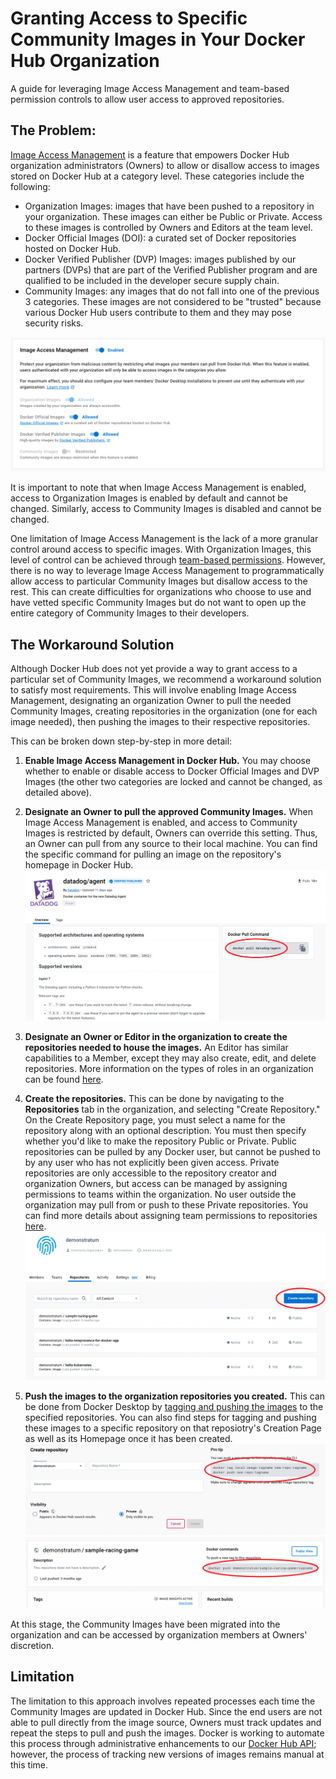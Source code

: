 # Granting Access to Specific Community Images in Your Docker Hub Organization
A guide for leveraging Image Access Management and team-based permission controls to allow user access to approved repositories.

## The Problem:
[Image Access Management](https://docs.docker.com/docker-hub/image-access-management/) is a feature that empowers Docker Hub organization administrators (Owners) to allow or disallow access to images stored on Docker Hub at a category level. These categories include the following:
  * Organization Images: images that have been pushed to a repository in your organization. These images can either be Public or Private. Access to these images is controlled by Owners and Editors at the team level.
  * Docker Official Images (DOI): a curated set of Docker repositories hosted on Docker Hub.
  * Docker Verified Publisher (DVP) Images: images published by our partners (DVPs) that are part of the Verified Publisher program and are qualified to be included in the developer secure supply chain.
  * Community Images: any images that do not fall into one of the previous 3 categories. These images are not considered to be "trusted" because various Docker Hub users contribute to them and they may pose security risks.

![imam overview](./images/imam_overview.png)

It is important to note that when Image Access Management is enabled, access to Organization Images is enabled by default and cannot be changed. Similarly, access to Community Images is disabled and cannot be changed.

One limitation of Image Access Management is the lack of a more granular control around access to specific images. With Organization Images, this level of control can be achieved through [team-based permissions](https://docs.docker.com/docker-hub/manage-a-team/#configure-repository-permissions-for-a-team). However, there is no way to leverage Image Access Management to programmatically allow access to particular Community Images but disallow access to the rest. This can create difficulties for organizations who choose to use and have vetted specific Community Images but do not want to open up the entire category of Community Images to their developers.

## The Workaround Solution

Although Docker Hub does not yet provide a way to grant access to a particular set of Community Images, we recommend a workaround solution to satisfy most requirements. This will involve enabling Image Access Management, designating an organization Owner to pull the needed Community Images, creating repositories in the organization (one for each image needed), then pushing the images to their respective repositories.

This can be broken down step-by-step in more detail:
  1. **Enable Image Access Management in Docker Hub.** You may choose whether to enable or disable access to Docker Official Images and DVP Images (the other two categories are locked and cannot be changed, as detailed above).
     
  2. **Designate an Owner to pull the approved Community Images.** When Image Access Management is enabled, and access to Community Images is restricted by default, Owners can override this setting. Thus, an Owner can pull from any source to their local machine. You can find the specific command for pulling an image on the repository's homepage in Docker Hub.
![image pull instructions](./images/image_pull_instructions.png)

  3. **Designate an Owner or Editor in the organization to create the repositories needed to house the images.** An Editor has similar capabilities to a Member, except they may also create, edit, and delete repositories. More information on the types of roles in an organization can be found [here](https://docs.docker.com/docker-hub/roles-and-permissions/).
     
  4. **Create the repositories.** This can be done by navigating to the **Repositories** tab in the organization, and selecting "Create Repository." On the Create Repository page, you must select a name for the repository along with an optional description. You must then specify whether you'd like to make the repository Public or Private. Public repositories can be pulled by any Docker user, but cannot be pushed to by any user who has not explicitly been given access. Private repositories are only accessible to the repository creator and organization Owners, but access can be managed by assigning permissions to teams within the organization. No user outside the organization may pull from or push to these Private repositories. You can find more details about assigning team permissions to repositories [here](https://docs.docker.com/docker-hub/manage-a-team/#configure-repository-permissions-for-a-team).
![create repo button](./images/create_repository_button.png)

  5. **Push the images to the organization repositories you created.** This can be done from Docker Desktop by [tagging and pushing the images](https://docs.docker.com/docker-hub/repos/create/#push-a-docker-container-image-to-docker-hub) to the specified repositories. You can also find steps for tagging and pushing these images to a specific repository on that reposiotry's Creation Page as well as its Homepage once it has been created.
![create repo steps](./images/create_repository_steps.png)
![repo homepage](./images/repo_homepage.png)

At this stage, the Community Images have been migrated into the organization and can be accessed by organization members at Owners' discretion.

## Limitation
The limitation to this approach involves repeated processes each time the Community Images are updated in Docker Hub. Since the end users are not able to pull directly from the image source, Owners must track updates and repeat the steps to pull and push the images. Docker is working to automate this process through administrative enhancements to our [Docker Hub API](https://docs.docker.com/docker-hub/api/latest/); however, the process of tracking new versions of images remains manual at this time.

